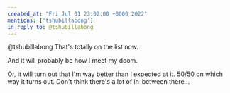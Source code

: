 ```yaml
---
created_at: "Fri Jul 01 23:02:00 +0000 2022"
mentions: ['tshubillabong']
in_reply_to: @tshubillabong
---
```


@tshubillabong That's totally on the list now.

And it will probably be how I meet my doom.

Or, it will turn out that I'm way better than I expected at it. 50/50 on which way it turns out. Don't think there's a lot of in-between there...